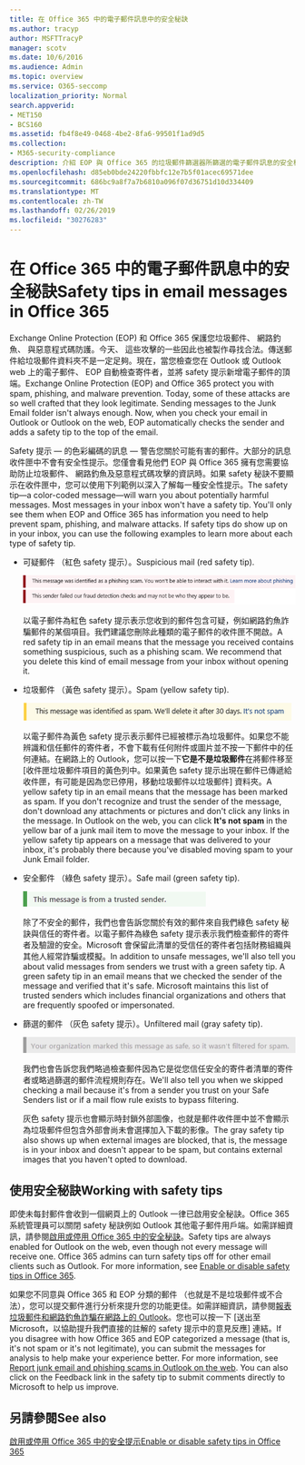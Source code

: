 ```yaml
---
title: 在 Office 365 中的電子郵件訊息中的安全秘訣
ms.author: tracyp
author: MSFTTracyP
manager: scotv
ms.date: 10/6/2016
ms.audience: Admin
ms.topic: overview
ms.service: O365-seccomp
localization_priority: Normal
search.appverid:
- MET150
- BCS160
ms.assetid: fb4f8e49-0468-4be2-8fa6-99501f1ad9d5
ms.collection:
- M365-security-compliance
description: 介紹 EOP 與 Office 365 的垃圾郵件篩選器所篩選的電子郵件訊息的安全秘訣。
ms.openlocfilehash: d85eb0bde24220fbbfc12e7b5f01acec69571dee
ms.sourcegitcommit: 686bc9a8f7a7b6810a096f07d36751d10d334409
ms.translationtype: MT
ms.contentlocale: zh-TW
ms.lasthandoff: 02/26/2019
ms.locfileid: "30276283"
---
```

# <a name="safety-tips-in-email-messages-in-office-365"></a><span data-ttu-id="11682-103">在 Office 365 中的電子郵件訊息中的安全秘訣</span><span class="sxs-lookup"><span data-stu-id="11682-103">Safety tips in email messages in Office 365</span></span>

<span data-ttu-id="11682-p101">Exchange Online Protection (EOP) 和 Office 365 保護您垃圾郵件、 網路釣魚、 與惡意程式碼防護。今天、 這些攻擊的一些因此也被製作尋找合法。傳送郵件給垃圾郵件資料夾不是一定足夠。現在，當您檢查您在 Outlook 或 Outlook web 上的電子郵件、 EOP 自動檢查寄件者，並將 safety 提示新增電子郵件的頂端。</span><span class="sxs-lookup"><span data-stu-id="11682-p101">Exchange Online Protection (EOP) and Office 365 protect you with spam, phishing, and malware prevention. Today, some of these attacks are so well crafted that they look legitimate. Sending messages to the Junk Email folder isn't always enough. Now, when you check your email in Outlook or Outlook on the web, EOP automatically checks the sender and adds a safety tip to the top of the email.</span></span> 
  
<span data-ttu-id="11682-p102">Safety 提示 — 的色彩編碼的訊息 — 警告您關於可能有害的郵件。大部分的訊息收件匣中不會有安全性提示。您僅會看見他們 EOP 與 Office 365 擁有您需要協助防止垃圾郵件、 網路釣魚及惡意程式碼攻擊的資訊時。如果 safety 秘訣不要顯示在收件匣中，您可以使用下列範例以深入了解每一種安全性提示。</span><span class="sxs-lookup"><span data-stu-id="11682-p102">The safety tip—a color-coded message—will warn you about potentially harmful messages. Most messages in your inbox won't have a safety tip. You'll only see them when EOP and Office 365 has information you need to help prevent spam, phishing, and malware attacks. If safety tips do show up on in your inbox, you can use the following examples to learn more about each type of safety tip.</span></span>
  
- <span data-ttu-id="11682-112">可疑郵件 （紅色 safety 提示）。</span><span class="sxs-lookup"><span data-stu-id="11682-112">Suspicious mail (red safety tip).</span></span>
    
    ![這個螢幕擷取畫面顯示紅色 safety 提示。](media/5078a0be-e556-44a1-b169-09d780d26898.png)
  
    <span data-ttu-id="11682-p103">以電子郵件為紅色 safety 提示表示您收到的郵件包含可疑，例如網路釣魚詐騙郵件的某個項目。我們建議您刪除此種類的電子郵件的收件匣不開啟。</span><span class="sxs-lookup"><span data-stu-id="11682-p103">A red safety tip in an email means that the message you received contains something suspicious, such as a phishing scam. We recommend that you delete this kind of email message from your inbox without opening it.</span></span>
    
- <span data-ttu-id="11682-116">垃圾郵件 （黃色 safety 提示）。</span><span class="sxs-lookup"><span data-stu-id="11682-116">Spam (yellow safety tip).</span></span>
    
    ![這個螢幕擷取畫面顯示為黃色 safety 提示。](media/793c9265-ea44-48fd-a98f-804fadd4163b.png)
  
    <span data-ttu-id="11682-p104">以電子郵件為黃色 safety 提示表示郵件已經被標示為垃圾郵件。如果您不能辨識和信任郵件的寄件者，不會下載有任何附件或圖片並不按一下郵件中的任何連結。在網路上的 Outlook，您可以按一下**它是不是垃圾郵件**在將郵件移至 [收件匣垃圾郵件項目的黃色列中。如果黃色 safety 提示出現在郵件已傳遞給收件匣，有可能是因為您已停用，移動垃圾郵件以垃圾郵件] 資料夾。</span><span class="sxs-lookup"><span data-stu-id="11682-p104">A yellow safety tip in an email means that the message has been marked as spam. If you don't recognize and trust the sender of the message, don't download any attachments or pictures and don't click any links in the message. In Outlook on the web, you can click **It's not spam** in the yellow bar of a junk mail item to move the message to your inbox. If the yellow safety tip appears on a message that was delivered to your inbox, it's probably there because you've disabled moving spam to your Junk Email folder.</span></span> 
    
- <span data-ttu-id="11682-122">安全郵件 （綠色 safety 提示）。</span><span class="sxs-lookup"><span data-stu-id="11682-122">Safe mail (green safety tip).</span></span>
    
    ![這個螢幕擷取畫面顯示為綠色 safety 提示。](media/acbc11d0-f626-4848-9fbf-66eeeda3f803.png)
  
    <span data-ttu-id="11682-p105">除了不安全的郵件，我們也會告訴您關於有效的郵件來自我們綠色 safety 秘訣與信任的寄件者。以電子郵件為綠色 safety 提示表示我們檢查郵件的寄件者及驗證的安全。Microsoft 會保留此清單的受信任的寄件者包括財務組織與其他人經常詐騙或模擬。</span><span class="sxs-lookup"><span data-stu-id="11682-p105">In addition to unsafe messages, we'll also tell you about valid messages from senders we trust with a green safety tip. A green safety tip in an email means that we checked the sender of the message and verified that it's safe. Microsoft maintains this list of trusted senders which includes financial organizations and others that are frequently spoofed or impersonated.</span></span>
    
- <span data-ttu-id="11682-127">篩選的郵件 （灰色 safety 提示）。</span><span class="sxs-lookup"><span data-stu-id="11682-127">Unfiltered mail (gray safety tip).</span></span>
    
    ![這個螢幕擷取畫面顯示為灰色 safety 提示。](media/c4d0cf8f-08e9-4c84-beee-1d9e0b022e0a.png)
  
    <span data-ttu-id="11682-129">我們也會告訴您我們略過檢查郵件因為它是從您信任安全的寄件者清單的寄件者或略過篩選的郵件流程規則存在。</span><span class="sxs-lookup"><span data-stu-id="11682-129">We'll also tell you when we skipped checking a mail because it's from a sender you trust on your Safe Senders list or if a mail flow rule exists to bypass filtering.</span></span> 
    
    <span data-ttu-id="11682-130">灰色 safety 提示也會顯示時封鎖外部圖像，也就是郵件收件匣中並不會顯示為垃圾郵件但包含外部會尚未會選擇加入下載的影像。</span><span class="sxs-lookup"><span data-stu-id="11682-130">The gray safety tip also shows up when external images are blocked, that is, the message is in your inbox and doesn't appear to be spam, but contains external images that you haven't opted to download.</span></span>
    
## <a name="working-with-safety-tips"></a><span data-ttu-id="11682-131">使用安全秘訣</span><span class="sxs-lookup"><span data-stu-id="11682-131">Working with safety tips</span></span>

<span data-ttu-id="11682-p106">即使未每封郵件會收到一個網頁上的 Outlook 一律已啟用安全秘訣。Office 365 系統管理員可以關閉 safety 秘訣例如 Outlook 其他電子郵件用戶端。如需詳細資訊，請參閱[啟用或停用 Office 365 中的安全秘訣](enable-or-disable-safety-tips.md)。</span><span class="sxs-lookup"><span data-stu-id="11682-p106">Safety tips are always enabled for Outlook on the web, even though not every message will receive one. Office 365 admins can turn safety tips off for other email clients such as Outlook. For more information, see [Enable or disable safety tips in Office 365](enable-or-disable-safety-tips.md).</span></span>
  
<span data-ttu-id="11682-p107">如果您不同意與 Office 365 和 EOP 分類的郵件 （也就是不是垃圾郵件或不合法），您可以提交郵件進行分析來提升您的功能更佳。如需詳細資訊，請參閱[報表垃圾郵件和網路釣魚詐騙在網路上的 Outlook](https://technet.microsoft.com/library/dn594557.aspx)。您也可以按一下 [送出至 Microsoft，以協助提升我們直接的註解的 safety 提示中的意見反應] 連結。</span><span class="sxs-lookup"><span data-stu-id="11682-p107">If you disagree with how Office 365 and EOP categorized a message (that is, it's not spam or it's not legitimate), you can submit the messages for analysis to help make your experience better. For more information, see [Report junk email and phishing scams in Outlook on the web](https://technet.microsoft.com/library/dn594557.aspx). You can also click on the Feedback link in the safety tip to submit comments directly to Microsoft to help us improve.</span></span>
  
## <a name="see-also"></a><span data-ttu-id="11682-138">另請參閱</span><span class="sxs-lookup"><span data-stu-id="11682-138">See also</span></span>

[<span data-ttu-id="11682-139">啟用或停用 Office 365 中的安全提示</span><span class="sxs-lookup"><span data-stu-id="11682-139">Enable or disable safety tips in Office 365</span></span>](enable-or-disable-safety-tips.md)

